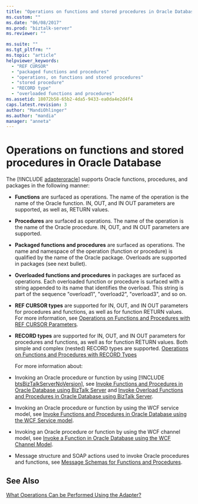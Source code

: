 ```yaml
---
title: "Operations on functions and stored procedures in Oracle Database | Microsoft Docs"
ms.custom: ""
ms.date: "06/08/2017"
ms.prod: "biztalk-server"
ms.reviewer: ""

ms.suite: ""
ms.tgt_pltfrm: ""
ms.topic: "article"
helpviewer_keywords: 
  - "REF CURSOR"
  - "packaged functions and procedures"
  - "operations, on functions and stored procedures"
  - "stored procedure"
  - "RECORD type"
  - "overloaded functions and procedures"
ms.assetid: 18072b58-65b2-4da5-9433-ea0da4e2d4f4
caps.latest.revision: 3
author: "MandiOhlinger"
ms.author: "mandia"
manager: "anneta"
---
```

# Operations on functions and stored procedures in Oracle Database
The [!INCLUDE [adapteroracle](../../includes/adapteroracle-md.md)] supports Oracle functions, procedures, and packages in the following manner:  
  
- **Functions** are surfaced as operations. The name of the operation is the name of the Oracle function. IN, OUT, and IN OUT parameters are supported, as well as, RETURN values.  
  
- **Procedures** are surfaced as operations. The name of the operation is the name of the Oracle procedure. IN, OUT, and IN OUT parameters are supported.  
  
- **Packaged functions and procedures** are surfaced as operations. The name and namespace of the operation (function or procedure) is qualified by the name of the Oracle package. Overloads are supported in packages (see next bullet).  
  
- **Overloaded functions and procedures** in packages are surfaced as operations. Each overloaded function or procedure is surfaced with a string appended to its name that identifies the overload. This string is part of the sequence "overload1", "overload2", "overload3", and so on.  
  
- **REF CURSOR types** are supported for IN, OUT, and IN OUT parameters for procedures and functions, as well as for function RETURN values. For more information, see [Operations on Functions and Procedures with REF CURSOR Parameters](../../adapters-and-accelerators/adapter-oracle-ebs/operations-on-functions-and-procedures-with-ref-cursor-parameters1.md).  
  
- **RECORD types** are supported for IN, OUT, and IN OUT parameters for procedures and functions, as well as for function RETURN values. Both simple and complex (nested) RECORD types are supported. [Operations on Functions and Procedures with RECORD Types](../../adapters-and-accelerators/adapter-oracle-ebs/operations-on-functions-and-procedures-with-record-types1.md)  
  
  For more information about:  
  
- Invoking an Oracle procedure or function by using [!INCLUDE [btsBizTalkServerNoVersion](../../includes/btsbiztalkservernoversion-md.md)], see [Invoke Functions and Procedures in Oracle Database using BizTalk Server](../../adapters-and-accelerators/adapter-oracle-database/invoke-functions-and-procedures-in-oracle-database-using-biztalk-server.md) and [Invoke Overload Functions and Procedures in Oracle Database using BizTalk Server](../../adapters-and-accelerators/adapter-oracle-database/run-overloaded-functions-and-procedures-in-oracle-database-using-biztalk-server.md).  
  
- Invoking an Oracle procedure or function by using the WCF service model, see [Invoke Functions and Procedures in Oracle Database using the WCF Service model](../../adapters-and-accelerators/adapter-oracle-database/invoke-functions-and-procedures-in-oracle-database-using-the-wcf-service-model.md).  
  
- Invoking an Oracle procedure or function by using the WCF channel model, see [Invoke a Function in Oracle Database using the WCF Channel Model](../../adapters-and-accelerators/adapter-oracle-database/invoke-a-function-in-oracle-database-using-the-wcf-channel-model.md).  
  
- Message structure and SOAP actions used to invoke Oracle procedures and functions, see [Message Schemas for Functions and Procedures](../../adapters-and-accelerators/adapter-oracle-database/message-schemas-for-functions-and-procedures.md).  
  
## See Also  
 [What Operations Can be Performed Using the Adapter?](https://msdn.microsoft.com/library/cc185219(v=bts.10).aspx)